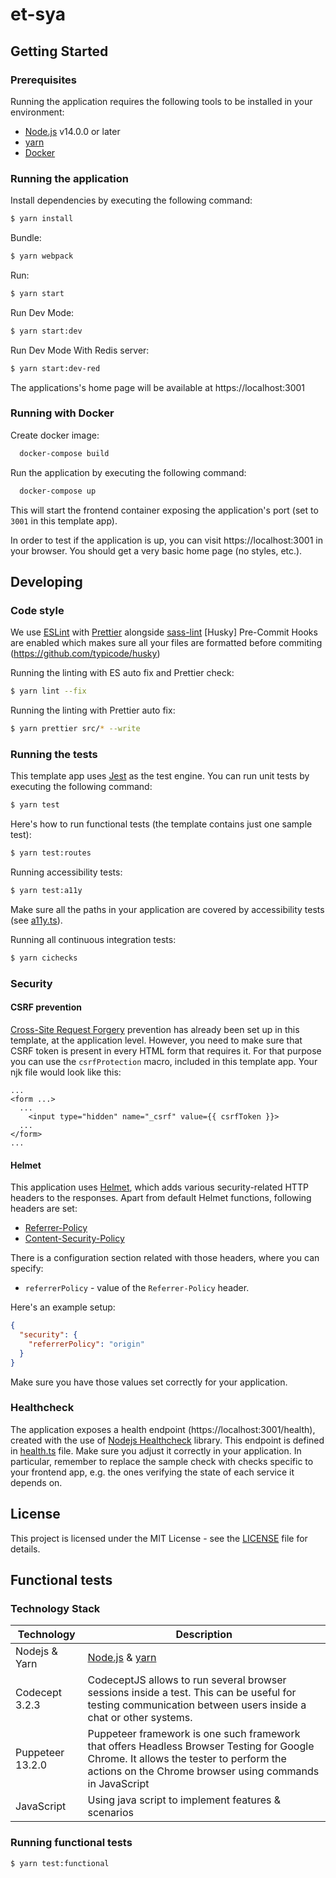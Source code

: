 # et-sya

## Getting Started

### Prerequisites

Running the application requires the following tools to be installed in your environment:

- [Node.js](https://nodejs.org/) v14.0.0 or later
- [yarn](https://yarnpkg.com/)
- [Docker](https://www.docker.com)

### Running the application

Install dependencies by executing the following command:

```bash
$ yarn install
```

Bundle:

```bash
$ yarn webpack
```

Run:

```bash
$ yarn start
```

Run Dev Mode:

```bash
$ yarn start:dev
```

Run Dev Mode With Redis server:

```bash
$ yarn start:dev-red
```

The applications's home page will be available at https://localhost:3001

### Running with Docker

Create docker image:

```bash
  docker-compose build
```

Run the application by executing the following command:

```bash
  docker-compose up
```

This will start the frontend container exposing the application's port
(set to `3001` in this template app).

In order to test if the application is up, you can visit https://localhost:3001 in your browser.
You should get a very basic home page (no styles, etc.).

## Developing

### Code style

We use [ESLint](https://github.com/typescript-eslint/typescript-eslint)
with [Prettier](https://github.com/prettier/prettier)
alongside [sass-lint](https://github.com/sasstools/sass-lint)
[Husky] Pre-Commit Hooks are enabled which makes sure all your files are formatted
before commiting (https://github.com/typicode/husky)

Running the linting with ES auto fix and Prettier check:

```bash
$ yarn lint --fix
```

Running the linting with Prettier auto fix:

```bash
$ yarn prettier src/* --write
```

### Running the tests

This template app uses [Jest](https://jestjs.io//) as the test engine. You can run unit tests by executing
the following command:

```bash
$ yarn test
```

Here's how to run functional tests (the template contains just one sample test):

```bash
$ yarn test:routes
```

Running accessibility tests:

```bash
$ yarn test:a11y
```

Make sure all the paths in your application are covered by accessibility tests (see [a11y.ts](src/test/a11y/a11y.ts)).

Running all continuous integration tests:

```bash
$ yarn cichecks
```

### Security

#### CSRF prevention

[Cross-Site Request Forgery](https://github.com/pillarjs/understanding-csrf) prevention has already been
set up in this template, at the application level. However, you need to make sure that CSRF token
is present in every HTML form that requires it. For that purpose you can use the `csrfProtection` macro,
included in this template app. Your njk file would look like this:

```
...
<form ...>
  ...
    <input type="hidden" name="_csrf" value={{ csrfToken }}>
  ...
</form>
...
```

#### Helmet

This application uses [Helmet](https://helmetjs.github.io/), which adds various security-related HTTP headers
to the responses. Apart from default Helmet functions, following headers are set:

- [Referrer-Policy](https://helmetjs.github.io/docs/referrer-policy/)
- [Content-Security-Policy](https://helmetjs.github.io/docs/csp/)

There is a configuration section related with those headers, where you can specify:

- `referrerPolicy` - value of the `Referrer-Policy` header.

Here's an example setup:

```json
{
  "security": {
    "referrerPolicy": "origin"
  }
}
```

Make sure you have those values set correctly for your application.

### Healthcheck

The application exposes a health endpoint (https://localhost:3001/health), created with the use of
[Nodejs Healthcheck](https://github.com/hmcts/nodejs-healthcheck) library. This endpoint is defined
in [health.ts](src/main/modules/health/index.ts) file. Make sure you adjust it correctly in your application.
In particular, remember to replace the sample check with checks specific to your frontend app,
e.g. the ones verifying the state of each service it depends on.

## License

This project is licensed under the MIT License - see the [LICENSE](LICENSE) file for details.

## Functional tests

### Technology Stack

| Technology       | Description                                                                                                                                                                                      |
| ---------------- | ------------------------------------------------------------------------------------------------------------------------------------------------------------------------------------------------ |
| Nodejs & Yarn    | [Node.js](https://nodejs.org/) & [yarn](https://yarnpkg.com/)                                                                                                                                    |
| Codecept 3.2.3   | CodeceptJS allows to run several browser sessions inside a test. This can be useful for testing communication between users inside a chat or other systems.                                      |
| Puppeteer 13.2.0 | Puppeteer framework is one such framework that offers Headless Browser Testing for Google Chrome. It allows the tester to perform the actions on the Chrome browser using commands in JavaScript |
| JavaScript       | Using java script to implement features & scenarios                                                                                                                                              |

### Running functional tests

```bash
$ yarn test:functional
```
